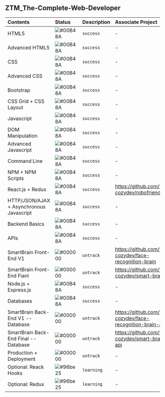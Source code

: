 ## ZTM_The-Complete-Web-Developer

| **Contents** | **Status** | **Description** | **Associate Project** |
| :----------- | :--------- | :-------------- | :-------------------- |
| HTML5 | ![#00B48A](https://via.placeholder.com/10/00B48A?text=+) | `success`| - |
| Advanced HTML5 | ![#00B48A](https://via.placeholder.com/10/00B48A?text=+) | `success`| - |
| CSS | ![#00B48A](https://via.placeholder.com/10/00B48A?text=+) | `success`| - |
| Advanced CSS | ![#00B48A](https://via.placeholder.com/10/00B48A?text=+) | `success`| - |
| Bootstrap | ![#00B48A](https://via.placeholder.com/10/00B48A?text=+) | `success`| - |
| CSS Grid + CSS Layout | ![#00B48A](https://via.placeholder.com/10/00B48A?text=+) | `success`| - |
| Javascript | ![#00B48A](https://via.placeholder.com/10/00B48A?text=+) | `success`| - |
| DOM Manipulation | ![#00B48A](https://via.placeholder.com/10/00B48A?text=+) | `success`| - |
| Advanced Javascript | ![#00B48A](https://via.placeholder.com/10/00B48A?text=+) | `success`| - |
| Command Line | ![#00B48A](https://via.placeholder.com/10/00B48A?text=+) | `success`| - |
| NPM + NPM Scripts | ![#00B48A](https://via.placeholder.com/10/00B48A?text=+) | `success`| - |
| React.js + Redux | ![#00B48A](https://via.placeholder.com/10/00B48A?text=+) | `success`| https://github.com/fi4n-cozydev/robofriends |
| HTTP/JSON/AJAX + Asynchronous Javascript | ![#00B48A](https://via.placeholder.com/10/00B48A?text=+) | `success`| - |
| Backend Basics | ![#00B48A](https://via.placeholder.com/10/00B48A?text=+) | `success`| - |
| APIs | ![#00B48A](https://via.placeholder.com/10/00B48A?text=+) | `success`| - |
| SmartBrain Front-End V1 | ![#000000](https://via.placeholder.com/10/000000?text=+) | `untrack`| https://github.com/fi4n-cozydev/face-recognition-brain |
| SmartBrain Front-End Fianl | ![#000000](https://via.placeholder.com/10/000000?text=+) | `untrack`| https://github.com/fi4n-cozydev/smart-brain |
| Node.js + Express.js | ![#00B48A](https://via.placeholder.com/10/00B48A?text=+) | `success`| - |
| Databases | ![#00B48A](https://via.placeholder.com/10/00B48A?text=+) | `success`| - |
| SmartBrain Back-End V1 -- Database| ![#000000](https://via.placeholder.com/10/000000?text=+) | `untrack`| https://github.com/fi4n-cozydev/face-recognition-brain-api |
| SmartBrain Back-End Final -- Database| ![#000000](https://via.placeholder.com/10/000000?text=+) | `untrack`| https://github.com/fi4n-cozydev/smart-brain-api |
| Production + Deployment| ![#000000](https://via.placeholder.com/10/000000?text=+) | `untrack`| - |
| Optional: Reack Hooks| ![#96be25](https://via.placeholder.com/10/#96be25?text=+) | `learning`| - |
| Optional: Redux| ![#96be25](https://via.placeholder.com/10/#96be25?text=+) | `learning`| - |
